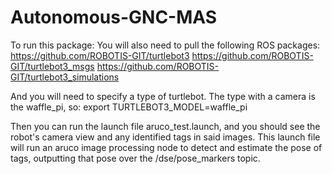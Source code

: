 # Autonomous-GNC-MAS

To run this package: 
You will also need to pull the following ROS packages:
https://github.com/ROBOTIS-GIT/turtlebot3
https://github.com/ROBOTIS-GIT/turtlebot3_msgs
https://github.com/ROBOTIS-GIT/turtlebot3_simulations

And you will need to specify a type of turtlebot. The type with a camera is the waffle_pi, so:
export TURTLEBOT3_MODEL=waffle_pi

Then you can run the launch file aruco_test.launch, and you should see the robot's camera view and any identified tags in said images. This launch file will run an aruco image processing node to detect and estimate the pose of tags, outputting that pose over the /dse/pose_markers topic. 
